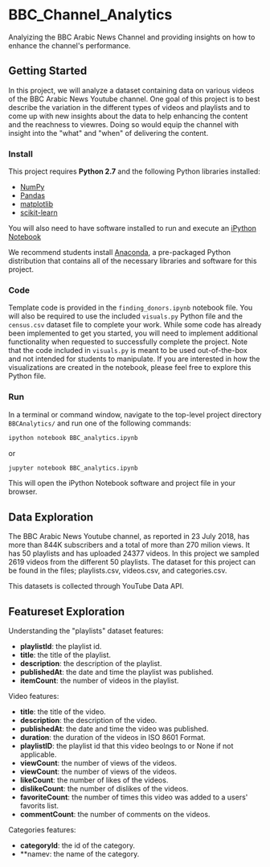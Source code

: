 # BBC_Channel_Analytics
Analyizing the BBC Arabic News Channel  and providing insights on how to enhance the channel's performance.

## Getting Started
In this project, we will analyze a dataset containing data on various videos of the BBC Arabic News Youtube channel. One goal of
this project is to best describe the variation in the different types of videos and playlists and to come up with new insights about the
data to help enhancing the content and the reachness to viewres. Doing so would equip the channel with insight into the "what" and
"when" of delivering the content.

### Install

This project requires **Python 2.7** and the following Python libraries installed:

- [NumPy](http://www.numpy.org/)
- [Pandas](http://pandas.pydata.org)
- [matplotlib](http://matplotlib.org/)
- [scikit-learn](http://scikit-learn.org/stable/)

You will also need to have software installed to run and execute an [iPython Notebook](http://ipython.org/notebook.html)

We recommend students install [Anaconda](https://www.continuum.io/downloads), a pre-packaged Python distribution that contains all of the necessary libraries and software for this project. 

### Code

Template code is provided in the `finding_donors.ipynb` notebook file. You will also be required to use the included `visuals.py` Python file and the `census.csv` dataset file to complete your work. While some code has already been implemented to get you started, you will need to implement additional functionality when requested to successfully complete the project. Note that the code included in `visuals.py` is meant to be used out-of-the-box and not intended for students to manipulate. If you are interested in how the visualizations are created in the notebook, please feel free to explore this Python file.

### Run

In a terminal or command window, navigate to the top-level project directory `BBCAnalytics/` and run one of the following commands:

```bash
ipython notebook BBC_analytics.ipynb
```  
or
```bash
jupyter notebook BBC_analytics.ipynb
```

This will open the iPython Notebook software and project file in your browser.


## Data Exploration
The BBC Arabic News Youtube channel, as reported in 23 July 2018, has more than 844K subscribers and a total of more than 270
milion views. It has 50 playlists and has uploaded 24377 videos.
In this project we sampled 2619 videos from the different 50 playlists.
The dataset for this project can be found in the files; playlists.csv, videos.csv, and categories.csv.

This datasets is collected through YouTube Data API.

## Featureset Exploration
Understanding the "playlists" dataset features:
- **playlistId**: the playlist id.
- **title**: the title of the playlist.
- **description**: the description of the playlist.
- **publishedAt**: the date and time the playlist was published.
- **itemCount**: the number of videos in the playlist.

Video features:
- **title**: the title of the video.
- **description**: the description of the video.
- **publishedAt**: the date and time the video was published.
- **duration**: the duration of the videos in ISO 8601 Format.
- **playlistID**: the playlist id that this video beolngs to or None if not applicable.
- **viewCount**: the number of views of the videos.
- **viewCount**: the number of views of the videos.
- **likeCount**: the number of likes of the videos.
- **dislikeCount**: the number of dislikes of the videos.
- **favoriteCount**: the number of times this video was added to a users' favorits list.
- **commentCount**: the number of comments on the videos.

Categories features:
- **categoryId**: the id of the category.
-  **namev: the name of the category.
